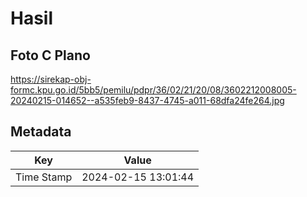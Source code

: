 # Hasil

## Foto C Plano

https://sirekap-obj-formc.kpu.go.id/5bb5/pemilu/pdpr/36/02/21/20/08/3602212008005-20240215-014652--a535feb9-8437-4745-a011-68dfa24fe264.jpg


## Metadata

| Key        | Value               |
| ---------- | ------------------- |
| Time Stamp | 2024-02-15 13:01:44 |



